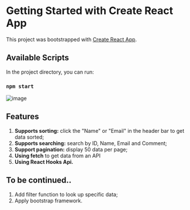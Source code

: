 # Getting Started with Create React App

This project was bootstrapped with [Create React App](https://github.com/facebook/create-react-app).

## Available Scripts

In the project directory, you can run:

### `npm start`

![image](https://user-images.githubusercontent.com/66055624/168446832-0e3fb419-7350-40ec-959a-55d50b7702f9.png)


## Features
1. **Supports sorting:** click the "Name" or "Email" in the header bar to get data sorted;
2. **Supports searching:** search by ID, Name, Email and Comment;
3. **Support pagination:** display 50 data per page;
4. **Using fetch** to get data from an API
5. **Using React Hooks Api.**

## To be continued..
1. Add filter function to look up specific data;
2. Apply bootstrap framework.
